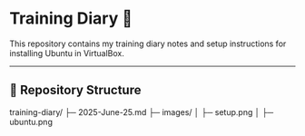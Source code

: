# Training Diary 📝

This repository contains my training diary notes and setup instructions for installing Ubuntu in VirtualBox.

---

## 📂 Repository Structure

training-diary/
├─ 2025-June-25.md 
├─ images/ 
│ ├─ setup.png
│ ├─ ubuntu.png
